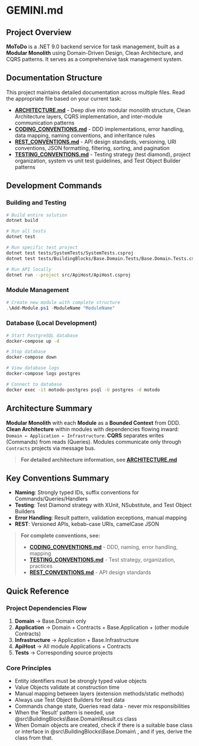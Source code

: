# GEMINI.md

## Project Overview

**MoToDo** is a .NET 9.0 backend service for task management, built as a **Modular Monolith** using Domain-Driven Design, Clean Architecture, and CQRS patterns. It serves as a comprehensive task management system.

## Documentation Structure

This project maintains detailed documentation across multiple files. Read the appropriate file based on your current task:

- **[ARCHITECTURE.md](./ARCHITECTURE.md)** - Deep dive into modular monolith structure, Clean Architecture layers, CQRS implementation, and inter-module communication patterns
- **[CODING_CONVENTIONS.md](./CODING_CONVENTIONS.md)** - DDD implementations, error handling, data mapping, naming conventions, and inheritance rules
- **[REST_CONVENTIONS.md](./REST_CONVENTIONS.md)** - API design standards, versioning, URI conventions, JSON formatting, filtering, sorting, and pagination
- **[TESTING_CONVENTIONS.md](./TESTING_CONVENTIONS.md)** - Testing strategy (test diamond), project organization, system vs unit test guidelines, and Test Object Builder patterns

## Development Commands

### Building and Testing
```bash
# Build entire solution
dotnet build

# Run all tests
dotnet test

# Run specific test project
dotnet test tests/SystemTests/SystemTests.csproj
dotnet test tests/BuildingBlocks/Base.Domain.Tests/Base.Domain.Tests.csproj

# Run API locally
dotnet run --project src/ApiHost/ApiHost.csproj
```

### Module Management
```powershell
# Create new module with complete structure
.\Add-Module.ps1 -ModuleName "ModuleName"
```

### Database (Local Development)
```bash
# Start PostgreSQL database
docker-compose up -d

# Stop database
docker-compose down

# View database logs
docker-compose logs postgres

# Connect to database
docker exec -it motodo-postgres psql -U postgres -d motodo
```

## Architecture Summary

**Modular Monolith** with each **Module** as a **Bounded Context** from DDD. **Clean Architecture** within modules with dependencies flowing inward: `Domain ← Application ← Infrastructure`. **CQRS** separates writes (Commands) from reads (Queries). Modules communicate only through `Contracts` projects via message bus.

> **For detailed architecture information, see [ARCHITECTURE.md](./ARCHITECTURE.md)**

## Key Conventions Summary

- **Naming**: Strongly typed IDs, suffix conventions for Commands/Queries/Handlers
- **Testing**: Test Diamond strategy with XUnit, NSubstitute, and Test Object Builders
- **Error Handling**: Result pattern, validation exceptions, manual mapping
- **REST**: Versioned APIs, kebab-case URIs, camelCase JSON

> **For complete conventions, see:**
> - **[CODING_CONVENTIONS.md](./CODING_CONVENTIONS.md)** - DDD, naming, error handling, mapping
> - **[TESTING_CONVENTIONS.md](./TESTING_CONVENTIONS.md)** - Test strategy, organization, practices
> - **[REST_CONVENTIONS.md](./REST_CONVENTIONS.md)** - API design standards

## Quick Reference

### Project Dependencies Flow
1. **Domain** → Base.Domain only
2. **Application** → Domain + Contracts + Base.Application + (other module Contracts)
3. **Infrastructure** → Application + Base.Infrastructure
4. **ApiHost** → All module Applications + Contracts
5. **Tests** → Corresponding source projects

### Core Principles
- Entity identifiers must be strongly typed value objects
- Value Objects validate at construction time
- Manual mapping between layers (extension methods/static methods)
- Always use Test Object Builders for test data
- Commands change state, Queries read data - never mix responsibilities
- When the 'Result' pattern is needed, use @src\BuildingBlocks\Base.Domain\Result.cs class
- When Domain objects are created, check if there is a suitable base class or interface in @src\BuildingBlocks\Base.Domain\ , and if yes, derive the class from that.
